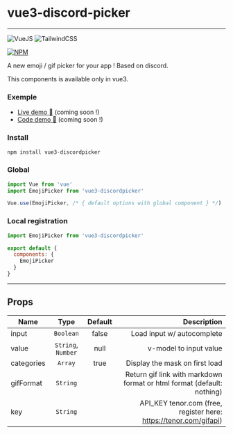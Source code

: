 # vue3-discord-picker
____

![VueJS](https://img.shields.io/badge/vuejs-%2335495e.svg?&style=for-the-badge&logo=vue.js&logoColor=%234FC08D)  ![TailwindCSS](https://img.shields.io/badge/tailwindcss-%2338B2AC.svg?&style=for-the-badge&logo=tailwind-css&logoColor=white)

[![NPM](https://nodei.co/npm/vue3-player-video.png)](https://nodei.co/npm/vue3-player-video/)

A new emoji / gif picker for your app !
Based on discord.

This components is available only in vue3.

### Exemple
- [Live demo 🎉](https://en-zo.dev/vue3-discordpicker) (coming soon !)
- [Code demo 🎈](https://github.com/enzostvs/vue3-discordpicker/tree/main/examples) (coming soon !)

### Install
```js
npm install vue3-discordpicker
```

### Global
```js
import Vue from 'vue'
import EmojiPicker from 'vue3-discordpicker'

Vue.use(EmojiPicker, /* { default options with global component } */)
```

### Local registration
```js
import EmojiPicker from 'vue3-discordpicker'

export default {
  components: {
    EmojiPicker
  }
}
```

____

## Props
| Name   |      Type      |  Default | Description |
|----------|:-------------:|:------:|------:|
| input |    `Boolean`   |   false |  Load input w/ autocomplete |
| value | `String`, `Number` |  null | v-model to input value |
| categories | `Array` |   true | Display the mask on first load |
| gifFormat | `String` |  | Return gif link with markdown format or html format (default: nothing) |
| key | `String` |  | API_KEY tenor.com (free, register here: https://tenor.com/gifapi) |
